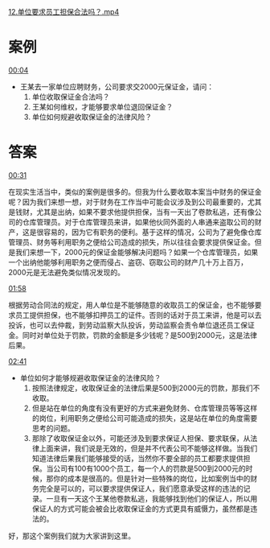 [12.单位要求员工担保合法吗？.mp4](file:///E:%5C法律实务%5CA314【游本春】【20小时200讲】劳动纠纷维权指南及企业风控管控宝典（200讲劳动合同签订法律风险防范与合规管理）%5C12.单位要求员工担保合法吗？.mp4)
# 案例
[00:04](file:///E:/%5C%E6%B3%95%E5%BE%8B%E5%AE%9E%E5%8A%A1%5CA314%E3%80%90%E6%B8%B8%E6%9C%AC%E6%98%A5%E3%80%91%E3%80%9020%E5%B0%8F%E6%97%B6200%E8%AE%B2%E3%80%91%E5%8A%B3%E5%8A%A8%E7%BA%A0%E7%BA%B7%E7%BB%B4%E6%9D%83%E6%8C%87%E5%8D%97%E5%8F%8A%E4%BC%81%E4%B8%9A%E9%A3%8E%E6%8E%A7%E7%AE%A1%E6%8E%A7%E5%AE%9D%E5%85%B8%EF%BC%88200%E8%AE%B2%E5%8A%B3%E5%8A%A8%E5%90%88%E5%90%8C%E7%AD%BE%E8%AE%A2%E6%B3%95%E5%BE%8B%E9%A3%8E%E9%99%A9%E9%98%B2%E8%8C%83%E4%B8%8E%E5%90%88%E8%A7%84%E7%AE%A1%E7%90%86%EF%BC%89%5C12.%E5%8D%95%E4%BD%8D%E8%A6%81%E6%B1%82%E5%91%98%E5%B7%A5%E6%8B%85%E4%BF%9D%E5%90%88%E6%B3%95%E5%90%97%EF%BC%9F.mp4#t=4.023896)

- 王某去一家单位应聘财务，公司要求交2000元保证金，请问：
	1. 单位收取保证金合法吗？
	2. 王某如何维权，才能够要求单位退回保证金？
	3. 单位如何规避收取保证金的法律风险？
# 答案
[00:31](file:///E:/%5C%E6%B3%95%E5%BE%8B%E5%AE%9E%E5%8A%A1%5CA314%E3%80%90%E6%B8%B8%E6%9C%AC%E6%98%A5%E3%80%91%E3%80%9020%E5%B0%8F%E6%97%B6200%E8%AE%B2%E3%80%91%E5%8A%B3%E5%8A%A8%E7%BA%A0%E7%BA%B7%E7%BB%B4%E6%9D%83%E6%8C%87%E5%8D%97%E5%8F%8A%E4%BC%81%E4%B8%9A%E9%A3%8E%E6%8E%A7%E7%AE%A1%E6%8E%A7%E5%AE%9D%E5%85%B8%EF%BC%88200%E8%AE%B2%E5%8A%B3%E5%8A%A8%E5%90%88%E5%90%8C%E7%AD%BE%E8%AE%A2%E6%B3%95%E5%BE%8B%E9%A3%8E%E9%99%A9%E9%98%B2%E8%8C%83%E4%B8%8E%E5%90%88%E8%A7%84%E7%AE%A1%E7%90%86%EF%BC%89%5C12.%E5%8D%95%E4%BD%8D%E8%A6%81%E6%B1%82%E5%91%98%E5%B7%A5%E6%8B%85%E4%BF%9D%E5%90%88%E6%B3%95%E5%90%97%EF%BC%9F.mp4#t=31.210681)

在现实生活当中，类似的案例是很多的。但我为什么要收取本案当中财务的保证金呢？因为我们来想一想，对于财务在工作当中可能会议涉及到公司最重要的，尤其是钱财，尤其是出纳，如果不要求他提供担保，当有一天出了卷款私逃，还有像公司的仓库管理员。对于仓库管理员来讲，如果他伙同外面的人串通来盗取公司的财产，这是很容易的，因为它有职务的便利。基于这样的情况，公司为了避免像仓库管理员、财务等利用职务之便给公司造成的损失，所以往往会要求提供保证金。但是我们来想一下，2000元的保证金能够解决问题吗？如果一个仓库管理员，如果一个出纳他能够利用职务之便而侵占、盗窃、窃取公司的财产几十万上百万，2000元是无法避免类似情况发现的。

[01:58](file:///E:%5C法律实务%5CA314【游本春】【20小时200讲】劳动纠纷维权指南及企业风控管控宝典（200讲劳动合同签订法律风险防范与合规管理）%5C12.单位要求员工担保合法吗？.mp4#t=01:58)

根据劳动合同法的规定，用人单位是不能够随意的收取员工的保证金，也不能够要求员工提供担保，也不能够扣押员工的证件。否则的话对于员工来讲，他是可以去投诉，也可以去仲裁，到劳动监察大队投诉，劳动监察会责令单位退还员工保证金。同时对单位处于罚款，罚款的金额是多少钱呢？是500到2000元，这是法律后果。

[02:41](file:///E:%5C法律实务%5CA314【游本春】【20小时200讲】劳动纠纷维权指南及企业风控管控宝典（200讲劳动合同签订法律风险防范与合规管理）%5C12.单位要求员工担保合法吗？.mp4#t=02:41)

- 单位如何才能够规避收取保证金的法律风险？
	1. 按照法律规定，收取保证金的法律后果是500到2000元的罚款，那我们不收取。
	2. 但是站在单位的角度有没有更好的方式来避免财务、仓库管理员等等这样的岗位，利用职务之便给公司可能造成的损失，这是站在单位的角度需要思考的问题。
	3. 那除了收取保证金以外，可能还涉及到要求保证人担保、要求联保，从法律上面来讲，我们说是无效的，但是并不代表公司不能够这样做。当我们知道法律后果我们能够接受的话，当然你不要全部的员工都要求提供担保。当公司有100有1000个员工，每一个人的罚款是500到2000元的时候，那你的成本是很高的。但是针对一些特殊的岗位，比如案例当中的财务完全是可以的，可以要求提供保证人，我们愿意承受这样的违法的记录。一旦有一天这个王某他卷款私逃，我能够找到他们的保证人，所以用保证人的方式可能会被会比收取保证金的方式更具有威慑力，虽然都是违法的。

好，那这个案例我们就为大家讲到这里。